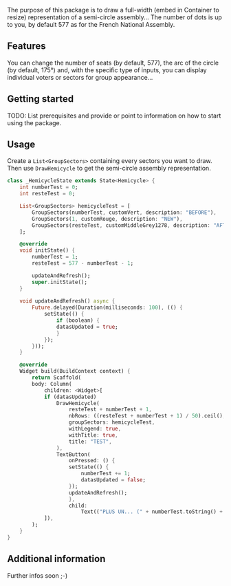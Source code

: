 <!-- 
This README describes the package. If you publish this package to pub.dev,
this README's contents appear on the landing page for your package.

For information about how to write a good package README, see the guide for
[writing package pages](https://dart.dev/guides/libraries/writing-package-pages). 

For general information about developing packages, see the Dart guide for
[creating packages](https://dart.dev/guides/libraries/create-library-packages)
and the Flutter guide for
[developing packages and plugins](https://flutter.dev/developing-packages). 
-->

The purpose of this package is to draw a full-width (embed in Container to resize) representation of a semi-circle assembly...
The number of dots is up to you, by default 577 as for the French National Assembly.

## Features

You can change the number of seats (by default, 577), the arc of the circle (by default, 175°) and, with the specific type of inputs, you can display individual voters or sectors for group appearance...

## Getting started

TODO: List prerequisites and provide or point to information on how to
start using the package.

## Usage

Create a ```List<GroupSectors>``` containing every sectors you want to draw.
Then use ```DrawHemicycle``` to get the semi-circle assembly representation. 

```dart
class _HemicycleState extends State<Hemicycle> {
    int numberTest = 0;
    int resteTest = 0;

    List<GroupSectors> hemicycleTest = [
        GroupSectors(numberTest, customVert, description: "BEFORE"),
        GroupSectors(1, customRouge, description: "NEW"),
        GroupSectors(resteTest, customMiddleGrey1278, description: "AFTER")
    ];

    @override
    void initState() {
        numberTest = 1;
        resteTest = 577 - numberTest - 1;

        updateAndRefresh();
        super.initState();
    }
    
    void updateAndRefresh() async {
        Future.delayed(Duration(milliseconds: 100), (() {
            setState(() {
                if (boolean) {
                datasUpdated = true;
                }
            });
        }));
    }

    @override
    Widget build(BuildContext context) {
        return Scaffold(
        body: Column(
            children: <Widget>[
            if (datasUpdated)
                DrawHemicycle(
                    resteTest + numberTest + 1,
                    nbRows: ((resteTest + numberTest + 1) / 50).ceil(),
                    groupSectors: hemicycleTest,
                    withLegend: true,
                    withTitle: true,
                    title: "TEST",
                ),
                TextButton(
                    onPressed: () {
                    setState(() {
                        numberTest += 1;
                        datasUpdated = false;
                    });
                    updateAndRefresh();
                    },
                    child:
                        Text(("PLUS UN... (" + numberTest.toString() + ")"))),
            ]),
        );
    }
}
```

## Additional information

Further infos soon ;-)